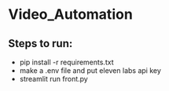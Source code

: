# Video_Automation
## Steps to run:

* pip install -r requirements.txt
* make a .env file and put eleven labs api key
* streamlit run front.py
